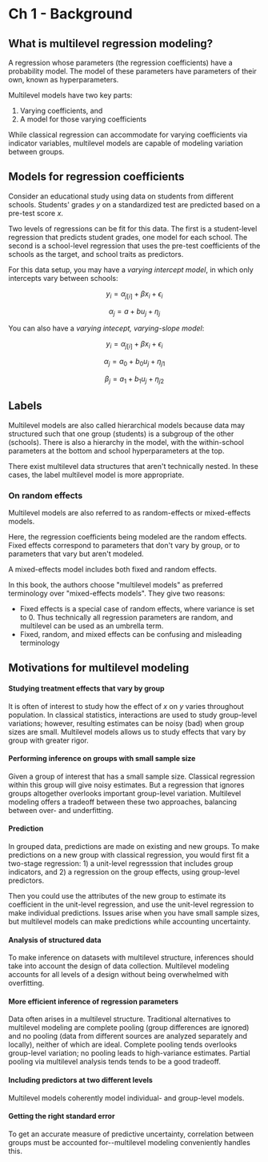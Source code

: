 # Ch 1 - Background

## What is multilevel regression modeling?

A regression whose parameters (the regression coefficients) have a probability model. The model of these parameters have parameters of their own, known as hyperparameters.

Multilevel models have two key parts:
1. Varying coefficients, and 
2. A model for those varying coefficients 

While classical regression can accommodate for varying coefficients via indicator variables, multilevel models are capable of modeling variation between groups.

## Models for regression coefficients

Consider an educational study using data on students from different schools. Students' grades $y$ on a standardized test are predicted based on a pre-test score $x$. 

Two levels of regressions can be fit for this data. The first is a student-level regression that predicts student grades, one model for each school. The second is a school-level regression that uses the pre-test coefficients of the schools as the target, and school traits as predictors.

For this data setup, you may have a _varying intercept model_, in which only intercepts vary between schools:

$$y_i = \alpha_{j[i]} + \beta x_i + \epsilon_i \tag*{for students i = 1, ..., n}$$

$$\alpha_j = a + bu_j + \eta_j \tag*{for schools j = 1, ..., J}$$ 


You can also have a _varying intecept, varying-slope model_:

$$y_i = \alpha_{j[i]} + \beta x_i + \epsilon_i \tag*{for students i = 1, ..., n}$$

$$\alpha_j = a_0 + b_0 u_j + \eta_{j1} \tag*{for schools j = 1, ..., J}$$ 

$$\beta_j = a_1 + b_1 u_j + \eta_{j2} \tag*{for schools j = 1, ..., J}$$

## Labels

Multilevel models are also called hierarchical models because data may structured such that one group (students) is a subgroup of the other (schools). There is also a hierarchy in the model, with the within-school parameters at the bottom and school hyperparameters at the top. 

There exist multilevel data structures that aren't technically nested. In these cases, the label multilevel model is more appropriate.

### On random effects

Multilevel models are also referred to as random-effects or mixed-effects models. 

Here, the regression coefficients being modeled are the random effects. Fixed effects correspond to parameters that don't vary by group, or to parameters that vary but aren't modeled. 

A mixed-effects model includes both fixed and random effects. 

In this book, the authors choose "multilevel models" as preferred terminology over "mixed-effects models". They give two reasons: 
- Fixed effects is a special case of random effects, where variance is set to 0. Thus technically all regression parameters are random, and multilevel can be used as an umbrella term. 
- Fixed, random, and mixed effects can be confusing and misleading terminology


## Motivations for multilevel modeling

#### Studying treatment effects that vary by group

It is often of interest to study how the effect of $x$ on $y$ varies throughout population. In classical statistics, interactions are used to study group-level variations; however, resulting estimates can be noisy (bad) when group sizes are small. Multilevel models allows us to study effects that vary by group with greater rigor. 

#### Performing inference on groups with small sample size

Given a group of interest that has a small sample size. Classical regression within this group will give noisy estimates. But a regression that ignores groups altogether overlooks important group-level variation. Multilevel modeling offers a tradeoff between these two approaches, balancing between over- and underfitting.

#### Prediction

In grouped data, predictions are made on existing and new groups. To make predictions on a new group with classical regression, you would first fit a two-stage regression: 1) a unit-level regresssion that includes group indicators, and 2) a regression on the group effects, using group-level predictors. 

Then you could use the attributes of the new group to estimate its coefficient in the unit-level regression, and use the unit-level regression to make individual predictions. Issues arise when you have small sample sizes, but multilevel models can make predictions while accounting uncertainty. 

#### Analysis of structured data

To make inference on datasets with multilevel structure, inferences should take into account the design of data collection. Multilevel modeling accounts for all levels of a design without being overwhelmed with overfitting. 

#### More efficient inference of regression parameters

Data often arises in a multilevel structure. Traditional alternatives to multilevel modeling are complete pooling (group differences are ignored) and no pooling (data from different sources are analyzed separately and locally), neither of which are ideal. Complete pooling tends overlooks group-level variation; no pooling leads to high-variance estimates. Partial pooling via multilevel analysis tends tends to be a good tradeoff. 

#### Including predictors at two different levels

Multilevel models coherently model individual- and group-level models.

#### Getting the right standard error 

To get an accurate measure of predictive uncertainty, correlation between groups must be accounted for--multilevel modeling conveniently handles this.






